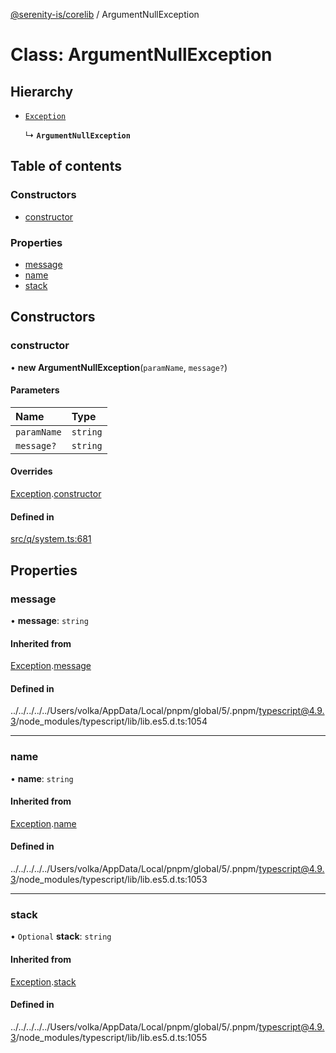 [@serenity-is/corelib](../README.md) / ArgumentNullException

# Class: ArgumentNullException

## Hierarchy

- [`Exception`](Exception.md)

  ↳ **`ArgumentNullException`**

## Table of contents

### Constructors

- [constructor](ArgumentNullException.md#constructor)

### Properties

- [message](ArgumentNullException.md#message)
- [name](ArgumentNullException.md#name)
- [stack](ArgumentNullException.md#stack)

## Constructors

### constructor

• **new ArgumentNullException**(`paramName`, `message?`)

#### Parameters

| Name | Type |
| :------ | :------ |
| `paramName` | `string` |
| `message?` | `string` |

#### Overrides

[Exception](Exception.md).[constructor](Exception.md#constructor)

#### Defined in

[src/q/system.ts:681](https://github.com/serenity-is/serenity/blob/master/packages/corelib/src/q/system.ts#L681)

## Properties

### message

• **message**: `string`

#### Inherited from

[Exception](Exception.md).[message](Exception.md#message)

#### Defined in

../../../../../Users/volka/AppData/Local/pnpm/global/5/.pnpm/typescript@4.9.3/node_modules/typescript/lib/lib.es5.d.ts:1054

___

### name

• **name**: `string`

#### Inherited from

[Exception](Exception.md).[name](Exception.md#name)

#### Defined in

../../../../../Users/volka/AppData/Local/pnpm/global/5/.pnpm/typescript@4.9.3/node_modules/typescript/lib/lib.es5.d.ts:1053

___

### stack

• `Optional` **stack**: `string`

#### Inherited from

[Exception](Exception.md).[stack](Exception.md#stack)

#### Defined in

../../../../../Users/volka/AppData/Local/pnpm/global/5/.pnpm/typescript@4.9.3/node_modules/typescript/lib/lib.es5.d.ts:1055
